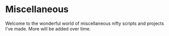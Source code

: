 # Miscellaneous

Welcome to the wonderful world of miscellaneous nifty scripts and projects I've made.
More will be added over time.
